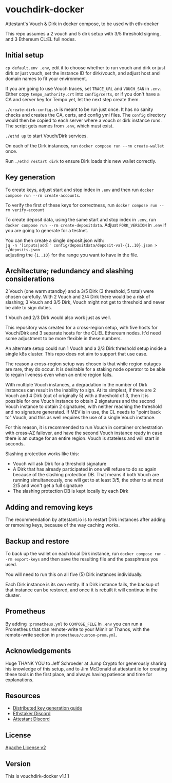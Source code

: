 # vouchdirk-docker

Attestant's Vouch &amp; Dirk in docker compose, to be used with eth-docker

This repo assumes a 2 vouch and 5 dirk setup with 3/5 threshold signing, and 3 Ethereum CL:EL full nodes.

## Initial setup

`cp default.env .env`, edit it to choose whether to run vouch and dirk or just dirk or just vouch, set the instance ID
for dirk/vouch, and adjust host and domain names to fit your environment.

If you are going to use Vouch traces, set `TRACE_URL` and `VOUCH_SAN` in `.env`. Either copy `tempo_authority.crt` into
`config/certs`, or if you don't have a CA and server key for Tempo yet, let the next step create them.

`./create-dirk-config.sh` is meant to be run just once. It has no sanity checks and creates the CA, certs, and
config yml files. The `config` directory would then be copied to each server where a vouch or dirk instance runs. The
script gets names from `.env`, which must exist.

`./ethd up` to start Vouch/Dirk services.

On each of the Dirk instances, run `docker compose run --rm create-wallet` once.

Run `./ethd restart dirk` to ensure Dirk loads this new wallet correctly.

## Key generation

To create keys, adjust start and stop index in `.env` and then run `docker compose run --rm create-accounts`.

To verify the first of these keys for correctness, run `docker compose run --rm verify-account`

To create deposit data, using the same start and stop index in `.env`, run `docker compose run --rm create-depositdata`.
Adjust `FORK_VERSION` in `.env` if you are going to generate for a testnet.

You can then create a single deposit.json with:  
`jq -n '[inputs|add]' config/depositdata/deposit-val-{1..10}.json > ~/deposits.json`  
adjusting the `{1..10}` for the range you want to have in the file.

## Architecture; redundancy and slashing considerations

2 Vouch (one warm standby) and a 3/5 Dirk (3 threshold, 5 total) were chosen carefully. With 2 Vouch and 2/4 Dirk there
would be a risk of slashing; 3 Vouch and 3/5 Dirk, Vouch might not get to threshold and never be able to sign duties. 

1 Vouch and 2/3 Dirk would also work just as well.

This repository was created for a cross-region setup, with five hosts for Vouch/Dirk and 3 separate hosts for the CL:EL
Ethereum nodes. It'd need some adjustment to be more flexible in these numbers.

An alternate setup could run 1 Vouch and a 2/3 Dirk threshold setup inside a single k8s cluster. This repo does not aim
to support that use case.

The reason a cross-region setup was chosen is that while region outages are rare, they do occur. It is desirable for a
staking node operator to be able to regain liveness even when an entire region fails.

With multiple Vouch instances, a degradation in the number of Dirk instances can result in the inability to sign. At its
simplest, if there are 2 Vouch and 4 Dirk (out of originally 5) with a threshold of 3, then it is possible for one Vouch
instance to obtain 2 signatures and the second Vouch instance to obtain 2 signatures, with neither reaching the
threshold and no signature generated. If MEV is in use, the CL needs to "point back to" Vouch, and this as well requires
the use of a single Vouch instance.

For this reason, it is recommended to run Vouch in container orchestration with cross-AZ failover, and have the second
Vouch instance ready in case there is an outage for an entire region. Vouch is stateless and will start in seconds.

Slashing protection works like this:
- Vouch will ask Dirk for a threshold signature
- A Dirk that has already participated in one will refuse to do so again because of the slashing protection DB. That
means if both Vouch are running simultaneously, one will get to at least 3/5, the other to at most 2/5 and won't get a
full signature
- The slashing protection DB is kept locally by each Dirk

## Adding and removing keys

The recommendation by attestant.io is to restart Dirk instances after adding or removing keys, because of the way
caching works.

## Backup and restore

To back up the wallet on each local Dirk instance, run `docker compose run --rm export-keys` and then save the resulting
file and the passphrase you used.

You will need to run this on all five (5) Dirk instances individually.

Each Dirk instance is its own entity. If a Dirk instance fails, the backup of that instance can be restored, and once it
is rebuilt it will continue in the cluster.

## Prometheus

By adding `:prometheus.yml` to `COMPOSE_FILE` in `.env`  you can run a Prometheus that can remote-write to your Mimir or
Thanos, with the remote-write section in `prometheus/custom-prom.yml`.

## Acknowledgements

Huge THANK YOU to Jeff Schroeder at Jump Crypto for generously sharing his knowledge of this setup, and to Jim McDonald
at attestant.io for creating these tools in the first place, and always having patience and time for explanations.

## Resources

- [Distributed key generation guide](https://github.com/attestantio/dirk/blob/master/docs/distributed_key_generation.md)  
- [Ethstaker Discord](https://discord.io/ethstaker)  
- [Attestant Discord](https://discord.gg/U5GNUuQQr3)

## License

[Apache License v2](LICENSE)

## Version

This is vouchdirk-docker v1.1.1
